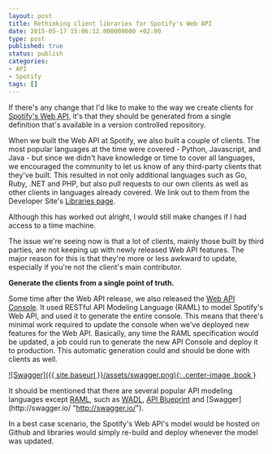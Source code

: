 ```yaml
---
layout: post
title: Rethinking client libraries for Spotify's Web API
date: 2015-05-17 15:06:12.000000000 +02:00
type: post
published: true
status: publish
categories:
- API
- Spotify
tags: []
---
```

If there's any change that I'd like to make to the way we create clients for [Spotify's Web API](https://developer.spotify.com/web-api/ "Spotify's Web API"), it's that they should be generated from a single definition that's available in a version controlled repository.

When we built the Web API at Spotify, we also built a couple of clients. The most popular languages at the time were covered - Python, Javascript, and Java - but since we didn't have knowledge or time to cover all languages, we encouraged the community to let us know of any third-party clients that they've built. This resulted in not only additional languages such as Go, Ruby, .NET and PHP, but also pull requests to our own clients as well as other clients in languages already covered. We link out to them from the Developer Site's [Libraries page](https://developer.spotify.com/web-api/code-examples/ "https://developer.spotify.com/web-api/code-examples/").

Although this has worked out alright, I would still make changes if I had access to a time machine.

The issue we're seeing now is that a lot of clients, mainly those built by third parties, are not keeping up with newly released Web API features. The major reason for this is that they're more or less awkward to update, especially if you're not the client's main contributor.

**Generate the clients from a single point of truth.**

Some time after the Web API release, we also released the [Web API Console](https://developer.spotify.com/web-api/console/ "https://developer.spotify.com/web-api/console/"). It used RESTful API Modeling Language (RAML) to model Spotify's Web API, and used it to generate the entire console. This means that there's minimal work required to update the console when we've deployed new features for the Web API. Basically, any time the RAML specification would be updated, a job could run to generate the new API Console and deploy it to production. This automatic generation could and should be done with clients as well.

[![Swagger]({{ site.baseurl }}/assets/swagger.png){: .center-image .book }](https://swagger.io)

It should be mentioned that there are several popular API modeling languages except [RAML](http://raml.org/ "RAML"), such as [WADL](https://wadl.java.net/ "https://wadl.java.net/"), [API Blueprint](https://apiblueprint.org/ "https://apiblueprint.org/") and [Swagger](http://swagger.io/ "http://swagger.io/").

In a best case scenario, the Spotify's Web API's model would be hosted on Github and libraries would simply re-build and deploy whenever the model was updated.